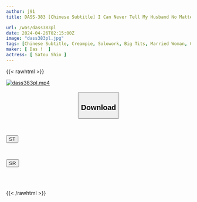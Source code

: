 ```yaml
---
author: j91
title: DASS-383 [Chinese Subtitle] I Can Never Tell My Husband No Matter What Happens. In The Stuffy Club Room, I Indulged In A Creampie Affair With My Son's Advisor, Covered In Sweat And Covered In Thick Saliva. Shio Sato

url: /was/dass383pl
date: 2024-04-26T02:15:00Z
image: "dass383pl.jpg"
tags: [Chinese Subtitle, Creampie, Solowork, Big Tits, Married Woman, Cuckold, Sweat	]
maker: [ Das !  ]
actress: [ Satou Shio ]
---
```



{{< rawhtml >}}

<div class="video" data-videoid="O6wb37mXJRu9qB">
    <a href="javascript:;">
        <img src="/was/dass383pl/dass383pl.jpg" width="WIDTH" height="HEIGHT" alt="dass383pl.mp4" loading="lazy">
    </a>
</div>

<script type="text/javascript" src="https://j91.asia/asset/on-demand-st.js"></script>

<br>
  <link rel="stylesheet" href="https://j91.asia/asset/bs5.css">
  
  <center>
  <button class="btn btn-primary" type="button" data-bs-toggle="collapse" data-bs-target=".multi-collapse" aria-expanded="false" aria-controls="multiCollapseExample1 multiCollapseExample2"><h2>Download</h2></button></center>
</p>
<div class="row">
  <div class="col">
    <div class="collapse multi-collapse" id="multiCollapseExample1">
      <div class="card card-body">
	      	      <br>
<div class="buttons">  
<p><a href="https://streamtape.to/v/O6wb37mXJRu9qB" target="_blank"><button class="btn-hover color-3"><i class="fa fa-download"></i> ST</button></a></p></div>
    </div>
  </div>
</div>
  <div class="col">
    <div class="collapse multi-collapse" id="multiCollapseExample2">
      <div class="card card-body">
	      <br>
<div class="buttons">
<p><a href="https://rubystm.com/zy0xgpnqw4f8" target="_blank"><button class="btn-hover color-9"><i class="fa fa-download"></i> SR</button></a></p></div>
<br><br>
      </div>
    </div>
  </div>
</div>

{{< /rawhtml >}}